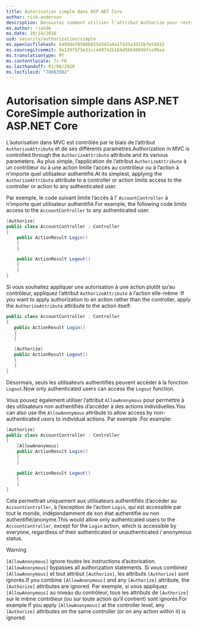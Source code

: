 ```yaml
---
title: Autorisation simple dans ASP.NET Core
author: rick-anderson
description: Découvrez comment utiliser l’attribut Authorize pour restreindre l’accès aux contrôleurs et aux actions de ASP.NET Core.
ms.author: riande
ms.date: 10/14/2016
uid: security/authorization/simple
ms.openlocfilehash: 6409def0508b855d3d2a4a1f4d3a3d15bfe5dd32
ms.sourcegitcommit: 9a129f5f3e31cc449742b164d5004894bfca90aa
ms.translationtype: MT
ms.contentlocale: fr-FR
ms.lasthandoff: 03/06/2020
ms.locfileid: "78663582"
---
```

# <a name="simple-authorization-in-aspnet-core"></a><span data-ttu-id="f2f57-103">Autorisation simple dans ASP.NET Core</span><span class="sxs-lookup"><span data-stu-id="f2f57-103">Simple authorization in ASP.NET Core</span></span>

<a name="security-authorization-simple"></a>

<span data-ttu-id="f2f57-104">L’autorisation dans MVC est contrôlée par le biais de l’attribut `AuthorizeAttribute` et de ses différents paramètres.</span><span class="sxs-lookup"><span data-stu-id="f2f57-104">Authorization in MVC is controlled through the `AuthorizeAttribute` attribute and its various parameters.</span></span> <span data-ttu-id="f2f57-105">Au plus simple, l’application de l’attribut `AuthorizeAttribute` à un contrôleur ou à une action limite l’accès au contrôleur ou à l’action à n’importe quel utilisateur authentifié.</span><span class="sxs-lookup"><span data-stu-id="f2f57-105">At its simplest, applying the `AuthorizeAttribute` attribute to a controller or action limits access to the controller or action to any authenticated user.</span></span>

<span data-ttu-id="f2f57-106">Par exemple, le code suivant limite l’accès à l' `AccountController` à n’importe quel utilisateur authentifié.</span><span class="sxs-lookup"><span data-stu-id="f2f57-106">For example, the following code limits access to the `AccountController` to any authenticated user.</span></span>

```csharp
[Authorize]
public class AccountController : Controller
{
    public ActionResult Login()
    {
    }

    public ActionResult Logout()
    {
    }
}
```

<span data-ttu-id="f2f57-107">Si vous souhaitez appliquer une autorisation à une action plutôt qu’au contrôleur, appliquez l’attribut `AuthorizeAttribute` à l’action elle-même :</span><span class="sxs-lookup"><span data-stu-id="f2f57-107">If you want to apply authorization to an action rather than the controller, apply the `AuthorizeAttribute` attribute to the action itself:</span></span>

```csharp
public class AccountController : Controller
{
   public ActionResult Login()
   {
   }

   [Authorize]
   public ActionResult Logout()
   {
   }
}
```

<span data-ttu-id="f2f57-108">Désormais, seuls les utilisateurs authentifiés peuvent accéder à la fonction `Logout`.</span><span class="sxs-lookup"><span data-stu-id="f2f57-108">Now only authenticated users can access the `Logout` function.</span></span>

<span data-ttu-id="f2f57-109">Vous pouvez également utiliser l’attribut `AllowAnonymous` pour permettre à des utilisateurs non authentifiés d’accéder à des actions individuelles.</span><span class="sxs-lookup"><span data-stu-id="f2f57-109">You can also use the `AllowAnonymous` attribute to allow access by non-authenticated users to individual actions.</span></span> <span data-ttu-id="f2f57-110">Par exemple :</span><span class="sxs-lookup"><span data-stu-id="f2f57-110">For example:</span></span>

```csharp
[Authorize]
public class AccountController : Controller
{
    [AllowAnonymous]
    public ActionResult Login()
    {
    }

    public ActionResult Logout()
    {
    }
}
```

<span data-ttu-id="f2f57-111">Cela permettrait uniquement aux utilisateurs authentifiés d’accéder au `AccountController`, à l’exception de l’action `Login`, qui est accessible par tout le monde, indépendamment de son état authentifié ou non authentifié/anonyme.</span><span class="sxs-lookup"><span data-stu-id="f2f57-111">This would allow only authenticated users to the `AccountController`, except for the `Login` action, which is accessible by everyone, regardless of their authenticated or unauthenticated / anonymous status.</span></span>

> [!WARNING]
> <span data-ttu-id="f2f57-112">`[AllowAnonymous]` ignore toutes les instructions d’autorisation.</span><span class="sxs-lookup"><span data-stu-id="f2f57-112">`[AllowAnonymous]` bypasses all authorization statements.</span></span> <span data-ttu-id="f2f57-113">Si vous combinez `[AllowAnonymous]` et tout attribut `[Authorize]`, les attributs `[Authorize]` sont ignorés.</span><span class="sxs-lookup"><span data-stu-id="f2f57-113">If you combine `[AllowAnonymous]` and any `[Authorize]` attribute, the `[Authorize]` attributes are ignored.</span></span> <span data-ttu-id="f2f57-114">Par exemple, si vous appliquez `[AllowAnonymous]` au niveau du contrôleur, tous les attributs de `[Authorize]` sur le même contrôleur (ou sur toute action qu’il contient) sont ignorés.</span><span class="sxs-lookup"><span data-stu-id="f2f57-114">For example if you apply `[AllowAnonymous]` at the controller level, any `[Authorize]` attributes on the same controller (or on any action within it) is ignored.</span></span>
